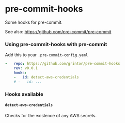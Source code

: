 pre-commit-hooks
================

Some hooks for pre-commit.

See also: https://github.com/pre-commit/pre-commit


### Using pre-commit-hooks with pre-commit

Add this to your `.pre-commit-config.yaml`

```yaml
-   repo: https://github.com/grintor/pre-commit-hooks
    rev: v0.0.1
    hooks:
    -   id: detect-aws-credentials
    # -   id: ...
```

### Hooks available

#### `detect-aws-credentials`
Checks for the existence of any AWS secrets.
